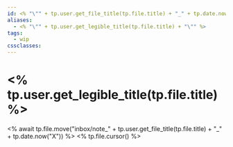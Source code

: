 ```yaml
---
id: <% "\"" + tp.user.get_file_title(tp.file.title) + "_" + tp.date.now("X") + "\""  %>
aliases:
  - <% "\"" + tp.user.get_legible_title(tp.file.title) + "\"" %>
tags:
  - wip
cssclasses:
---
```

# <% tp.user.get_legible_title(tp.file.title) %> 
<% await tp.file.move("inbox/note_" + tp.user.get_file_title(tp.file.title) + "_" + tp.date.now("X")) %>
<% tp.file.cursor() %>